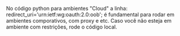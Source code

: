 No código python para ambientes "Cloud" a linha: redirect_uri='urn:ietf:wg:oauth:2.0:oob'; é fundamental para rodar em ambientes comporativos, com proxy e etc.
Caso você não esteja em ambiente com restrições, rode o código local. 

